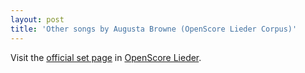 ```yaml
---
layout: post
title: 'Other songs by Augusta Browne (OpenScore Lieder Corpus)'
---
```


Visit the [official set page] in [OpenScore Lieder].

[official set page]: https://musescore.com/openscore-lieder-corpus/sets/5106888
[OpenScore Lieder]: https://musescore.com/openscore-lieder-corpus


